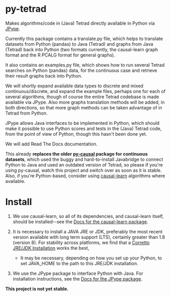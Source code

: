 # py-tetrad
Makes algorithms/code in (Java) Tetrad directly available in Python via [JPype](https://github.com/jpype-project/jpype).

Currently this package contains a translate.py file, which helps to translate datasets from Python (pandas) to Java (Tetrad) and graphs from Java (Tetrad) back into Python (two formats currently, the causal-learn graph format and the R PCALG format for general graphs). 

It also contains an examples.py file, which shows how to run several Tetrad searches on Python (pandas) data, for the continuous case and retrieve their result graphs back into Python.

We will shortly expand available data types to discrete and mixed continuous/discrete, and expand the example files, perhaps one for each of several algorithms, though of course the entire Tetrad codebase is made available via JPype. Also more graphs translation methods will be added, in both directions, so that more graph methods can be taken advantage of in Tetrad from Python.

JPype allows Java interfaces to be implemented in Python, which should make it possible to use Python scores and tests in the (Java) Tetrad code, from the point of view of Python, though this hasn't been done yet.

We will add Read The Docs documentation.
 
This already **replaces the older [py-causal](https://github.com/bd2kccd/py-causal) package for continuous datasets**, which used the buggy and hard-to-install Javabridge to connect Python to Java and used an outdated version of Tetrad, so please if you're using py-causal, watch this project and switch over as soon as it is stable. Also, if you're Python-based, consider using [causal-learn](https://github.com/py-why/causal-learn) algorithms where available.

# Install

1. We use causal-learn, so all of its dependencies, and causal-learn itself, should be installed--see the [Docs for the causal-learn package](https://causal-learn.readthedocs.io/en/latest/).

1. It is necessary to install a JAVA JRE or JDK, preferably the most recent version available with long term support (LTS), certainly greater than 1.8 (version 8). For stability across platforms, we find that a [Corretto JRE/JDK Installation](https://aws.amazon.com/corretto/?filtered-posts.sort-by=item.additionalFields.createdDate&filtered-posts.sort-order=desc) works the best, 

    * It may be necessary, depending on how you set up your Python, to set JAVA_HOME to the path to this JRE/JDK installation.

1. We use the JPype package to interface Python with Java. For installation instructions, see the [Docs for the JPype package](https://jpype.readthedocs.io/en/latest/).

**This project is not yet stable.**
